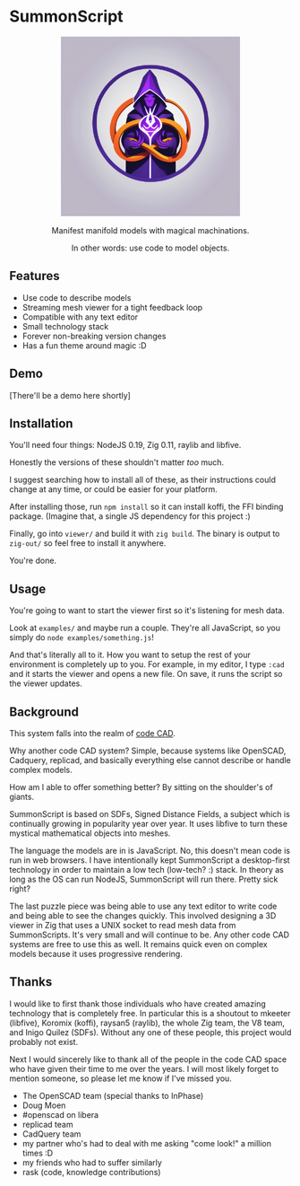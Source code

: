 # SummonScript

<p align="center">
<img width="320" src="/logo.png" />
</p>
<p align="center">Manifest manifold models with magical machinations.</p>
<p align="center">In other words: use code to model objects.</p>

## Features

* Use code to describe models
* Streaming mesh viewer for a tight feedback loop
* Compatible with any text editor
* Small technology stack
* Forever non-breaking version changes
* Has a fun theme around magic :D

## Demo

[There'll be a demo here shortly]

## Installation

You'll need four things: NodeJS 0.19, Zig 0.11, raylib and libfive.

Honestly the versions of these shouldn't matter *too* much.

I suggest searching how to install all of these, as their instructions could
change at any time, or could be easier for your platform.

After installing those, run `npm install` so it can install koffi, the FFI
binding package. (Imagine that, a single JS dependency for this project :)

Finally, go into `viewer/` and build it with `zig build`. The binary is output
to `zig-out/` so feel free to install it anywhere.

You're done.

## Usage

You're going to want to start the viewer first so it's listening for mesh data.

Look at `examples/` and maybe run a couple. They're all JavaScript, so you simply
do `node examples/something.js`!

And that's literally all to it. How you want to setup the rest of your environment
is completely up to you. For example, in my editor, I type `:cad` and it starts
the viewer and opens a new file. On save, it runs the script so the viewer updates.

## Background

This system falls into the realm of [code CAD](https://learn.cadhub.xyz/blog/curated-code-cad/).

Why another code CAD system? Simple, because systems like OpenSCAD, Cadquery, replicad,
and basically everything else cannot describe or handle complex models.

How am I able to offer something better? By sitting on the shoulder's of giants.

SummonScript is based on SDFs, Signed Distance Fields, a subject which is continually
growing in popularity year over year. It uses libfive to turn these mystical mathematical
objects into meshes.

The language the models are in is JavaScript. No, this doesn't mean code is run
in web browsers. I have intentionally kept SummonScript a desktop-first technology
in order to maintain a low tech (low-tech? :) stack. In theory as long as the OS
can run NodeJS, SummonScript will run there. Pretty sick right?

The last puzzle piece was being able to use any text editor to write code and
being able to see the changes quickly. This involved designing a 3D viewer in Zig
that uses a UNIX socket to read mesh data from SummonScripts. It's very small and
will continue to be. Any other code CAD systems are free to use this as well. It
remains quick even on complex models because it uses progressive rendering.

## Thanks

I would like to first thank those individuals who have created amazing technology
that is completely free. In particular this is a shoutout to mkeeter (libfive),
Koromix (koffi), raysan5 (raylib), the whole Zig team, the V8 team, and
Inigo Quilez (SDFs). Without any one of these people, this project would
probably not exist.

Next I would sincerely like to thank all of the people in the code CAD space who
have given their time to me over the years. I will most likely forget to mention
someone, so please let me know if I've missed you.

* The OpenSCAD team (special thanks to InPhase)
* Doug Moen
* #openscad on libera
* replicad team
* CadQuery team
* my partner who's had to deal with me asking "come look!" a million times :D
* my friends who had to suffer similarly
* rask (code, knowledge contributions)

